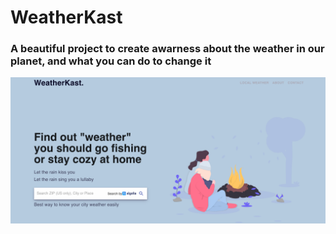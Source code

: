 # WeatherKast
### A beautiful project to create awarness about the weather in our planet, and what you can do to change it

![Image of Yaktocat](https://github.com/waldothedeveloper/WeatherKast/blob/master/weatherkast.png)
